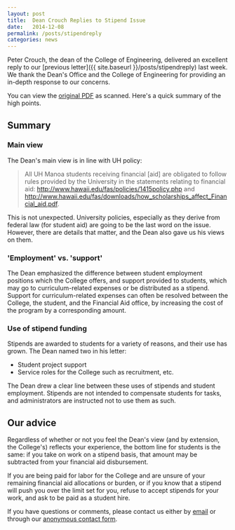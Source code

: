 ```yaml
---
layout: post
title:  Dean Crouch Replies to Stipend Issue
date:   2014-12-08
permalink: /posts/stipendreply
categories: news
---
```


Peter Crouch, the dean of the College of Engineering, delivered an excellent reply to 
our [previous letter]({{ site.baseurl }}/posts/stipendreply) last week. We thank the Dean's Office and the College of Engineering for providing an in-depth response to our concerns.

You can
view the [original PDF](oncefelixuploadsit) as scanned. Here's a quick summary of the high points.

## Summary

### Main view ###

The Dean's main view is in line with UH policy:

> All UH Manoa students receiving financial [aid] are obligated to follow rules provided by the University in the statements relating to financial aid: http://www.hawaii.edu/fas/policies/1415policy.php and http://www.hawaii.edu/fas/downloads/how_scholarships_affect_Financial_aid.pdf.

This is not unexpected. University policies, especially as they derive from federal law (for student aid) are going to be the last word on the issue. However, there are details that matter, and the Dean also gave us his views on them.

### 'Employment' vs. 'support' ###

The Dean emphasized the difference between student employment positions which the College offers, and support provided to students, which may go to curriculum-related expenses or be distributed as a stipend. Support for curriculum-related expenses can often be resolved between the College, the student, and the Financial Aid office, by increasing the cost of the program by a corresponding amount.

### Use of stipend funding ###

Stipends are awarded to students for a variety of reasons, and their use has grown. The Dean named two in his letter:

- Student project support
- Service roles for the College such as recruitment, etc.

The Dean drew a clear line between these uses of stipends and student employment. Stipends are not intended to compensate students for tasks, and administrators are instructed not to use them as such.

## Our advice ##

Regardless of whether or not you feel the Dean's view (and by
extension, the College's) reflects your experience, the bottom line for students is the same: if you take on work on
a stipend basis, that amount may be subtracted from your financial aid disbursement.

If you are being paid for labor for the College and are unsure of your remaining financial aid allocations or burden, or if
you know that a stipend will push you over the limit set for you, refuse to
accept stipends for your work, and ask to be paid as a student hire.

If you have questions or comments, please contact us either by
[email](uheesab@gmail.com) or through our
[anonymous contact form](http://www-ee.eng.hawaii.edu/~eesab/contact/).
